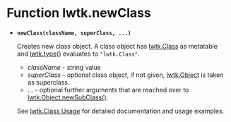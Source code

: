 # Function lwtk.newClass

   * **`newClass(className, superClass, ...)`**

     Creates new class object. A class object has [lwtk.Class](../lwtk/Class.md) as metatable
     and [lwtk.type](../lwtk/type.md)() evaluates to `"lwtk.Class"`.
     
        * *className*  - string value
        * *superClass* - optional class object, if not given, [lwtk.Object](../lwtk/Object.md)
                         is taken as superclass.
        * *...*        - optional further arguments that are reached over
                         to [lwtk.Object.newSubClass()](../lwtk/Object.md#.newSubClass).
     
     See [lwtk.Class Usage](../../Class.md) for detailed documentation
     and usage examples.
